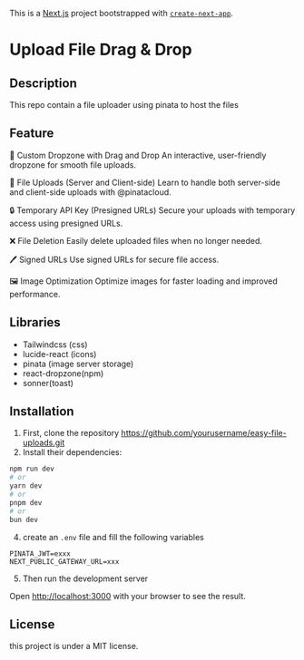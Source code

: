 This is a [Next.js](https://nextjs.org) project bootstrapped with [`create-next-app`](https://nextjs.org/docs/app/api-reference/cli/create-next-app).

# Upload File Drag & Drop

## Description

This repo contain a file uploader using pinata to host the files

## Feature

🎨 Custom Dropzone with Drag and Drop
An interactive, user-friendly dropzone for smooth file uploads.

🚀 File Uploads (Server and Client-side)
Learn to handle both server-side and client-side uploads with @pinatacloud.

🔒 Temporary API Key (Presigned URLs)
Secure your uploads with temporary access using presigned URLs.

❌ File Deletion
Easily delete uploaded files when no longer needed.

🖊️ Signed URLs
Use signed URLs for secure file access.

🖼️ Image Optimization
Optimize images for faster loading and improved performance.

## Libraries

- Tailwindcss (css)
- lucide-react (icons)
- pinata (image server storage)
- react-dropzone(npm)
- sonner(toast)

## Installation

1. First, clone the repository https://github.com/yourusername/easy-file-uploads.git
2. Install their dependencies:

```bash
npm run dev
# or
yarn dev
# or
pnpm dev
# or
bun dev
```

4. create an `.env` file and fill the following variables

```
PINATA_JWT=exxx
NEXT_PUBLIC_GATEWAY_URL=xxx
```

5. Then run the development server

Open [http://localhost:3000](http://localhost:3000) with your browser to see the result.

## License

this project is under a MIT license.
